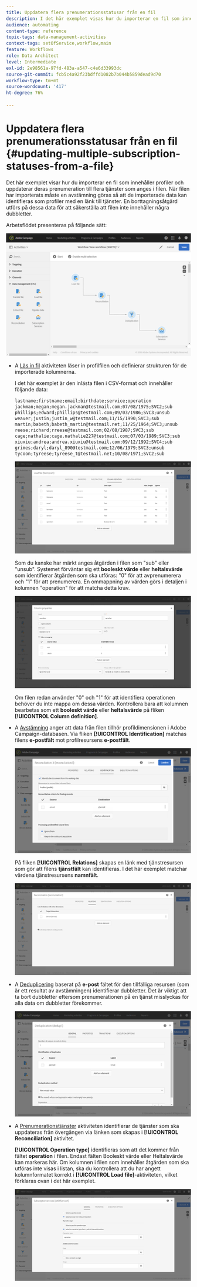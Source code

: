 ```yaml
---
title: Uppdatera flera prenumerationsstatusar från en fil
description: I det här exemplet visas hur du importerar en fil som innehåller profiler och uppdaterar deras prenumeration till flera tjänster som anges i filen.
audience: automating
content-type: reference
topic-tags: data-management-activities
context-tags: setOfService,workflow,main
feature: Workflows
role: Data Architect
level: Intermediate
exl-id: 2e98561a-97fd-483a-a547-c4e6d33993dc
source-git-commit: fcb5c4a92f23bdffd1082b7b044b5859dead9d70
workflow-type: tm+mt
source-wordcount: '417'
ht-degree: 76%

---
```


# Uppdatera flera prenumerationsstatusar från en fil {#updating-multiple-subscription-statuses-from-a-file}

Det här exemplet visar hur du importerar en fil som innehåller profiler och uppdaterar deras prenumeration till flera tjänster som anges i filen. När filen har importerats måste en avstämning göras så att de importerade data kan identifieras som profiler med en länk till tjänster. En borttagningsåtgärd utförs på dessa data för att säkerställa att filen inte innehåller några dubbletter.

Arbetsflödet presenteras på följande sätt:

![](assets/subscription_activity_example1.png)

* A [Läs in fil](../../automating/using/load-file.md) aktiviteten läser in profilfilen och definierar strukturen för de importerade kolumnerna.

   I det här exemplet är den inlästa filen i CSV-format och innehåller följande data:

   ```
   lastname;firstname;email;birthdate;service;operation
   jackman;megan;megan.jackman@testmail.com;07/08/1975;SVC2;sub
   phillips;edward;phillips@testmail.com;09/03/1986;SVC3;unsub
   weaver;justin;justin_w@testmail.com;11/15/1990;SVC3;sub
   martin;babeth;babeth_martin@testmail.net;11/25/1964;SVC3;unsub
   reese;richard;rreese@testmail.com;02/08/1987;SVC3;sub
   cage;nathalie;cage.nathalie227@testmail.com;07/03/1989;SVC3;sub
   xiuxiu;andrea;andrea.xiuxiu@testmail.com;09/12/1992;SVC4;sub
   grimes;daryl;daryl_890@testmail.com;12/06/1979;SVC3;unsub
   tycoon;tyreese;tyreese_t@testmail.net;10/08/1971;SVC2;sub
   ```

   ![](assets/subscription_example_load_file.png)

   Som du kanske har märkt anges åtgärden i filen som &quot;sub&quot; eller &quot;unsub&quot;. Systemet förväntar sig ett **booleskt värde** eller **heltalsvärde** som identifierar åtgärden som ska utföras: &quot;0&quot; för att avprenumerera och &quot;1&quot; för att prenumerera. En ommappning av värden görs i detaljen i kolumnen &quot;operation&quot; för att matcha detta krav.

   ![](assets/subscription_example_remapping.png)

   Om filen redan använder &quot;0&quot; och &quot;1&quot; för att identifiera operationen behöver du inte mappa om dessa värden. Kontrollera bara att kolumnen bearbetas som ett **booleskt värde** eller **heltalsvärde** på fliken **[!UICONTROL Column definition]**.

* A [Avstämning](../../automating/using/reconciliation.md) anger att data från filen tillhör profildimensionen i Adobe Campaign-databasen. Via fliken **[!UICONTROL Identification]** matchas filens **e-postfält** mot profilresursens **e-postfält**.

   ![](assets/subscription_activity_example3.png)

   På fliken **[!UICONTROL Relations]** skapas en länk med tjänstresursen som gör att filens **tjänstfält** kan identifieras. I det här exemplet matchar värdena tjänstresursens **namnfält**.

   ![](assets/subscription_example_service_relation.png)

* A [Deduplicering](../../automating/using/deduplication.md) baserat på **e-post** fältet för den tillfälliga resursen (som är ett resultat av avstämningen) identifierar dubbletter. Det är viktigt att ta bort dubbletter eftersom prenumerationen på en tjänst misslyckas för alla data om dubbletter förekommer.

   ![](assets/subscription_activity_example5.png)

* A [Prenumerationstjänster](../../automating/using/subscription-services.md) aktiviteten identifierar de tjänster som ska uppdateras från övergången via länken som skapas i **[!UICONTROL Reconciliation]** aktivitet.

   **[!UICONTROL Operation type]** identifieras som att det kommer från fältet **operation** i filen. Endast fälten Booleskt värde eller Heltalsvärde kan markeras här. Om kolumnen i filen som innehåller åtgärden som ska utföras inte visas i listan, ska du kontrollera att du har angett kolumnformatet korrekt i **[!UICONTROL Load file]**-aktiviteten, vilket förklaras ovan i det här exemplet.

   ![](assets/subscription_activity_example_from_file.png)
